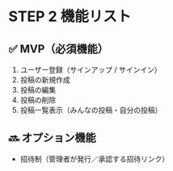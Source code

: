 <!-- docs/features.md -->
# STEP 2  機能リスト

## ✅ MVP（必須機能）
1. ユーザー登録（サインアップ / サインイン）
2. 投稿の新規作成
3. 投稿の編集
4. 投稿の削除
5. 投稿一覧表示（みんなの投稿・自分の投稿）

## 🔜 オプション機能
- 招待制（管理者が発行／承認する招待リンク）
